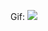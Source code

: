 Gif:
![]([https://github.com/Your_Repository_Name/Your_GIF_Name.gif](https://github.com/Romelai28/rotacion-ortoedro/blob/main/3D-cube.gif))

